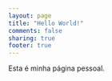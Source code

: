 ```yaml
---
layout: page
title: "Hello World!"
comments: false
sharing: true
footer: true
---
```


Esta é minha página pessoal.
